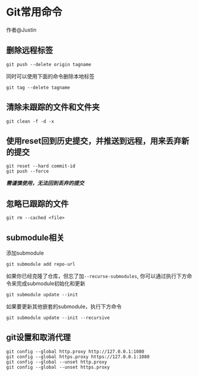 # Git常用命令

作者@Justin

## 删除远程标签

`git push --delete origin tagname`

同时可以使用下面的命令删除本地标签

`git tag --delete tagname`

## 清除未跟踪的文件和文件夹

`git clean -f -d -x`

## 使用reset回到历史提交，并推送到远程，用来丢弃新的提交

```
git reset --hard commit-id
git push --force
```

***需谨慎使用，无法回到丢弃的提交***

## 忽略已跟踪的文件

`git rm --cached <file>`

## submodule相关

添加submodule

`git submodule add repo-url`

如果你已经克隆了仓库，但忘了加`--recurse-submodules`, 你可以通过执行下方命令来完成submodule初始化和更新

`git submodule update --init`

如果要更新其他嵌套的submodule，执行下方命令

`git submodule update --init --recursive`

## git设置和取消代理

```
git config --global http.proxy http://127.0.0.1:1080
git config --global https.proxy https://127.0.0.1:1080
git config --global --unset http.proxy
git config --global --unset https.proxy
```
